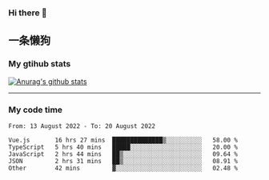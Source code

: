 ### Hi there 👋

## 一条懒狗
<!--
**kiss-me-quickly/kiss-me-quickly** is a ✨ _special_ ✨ repository because its `README.md` (this file) appears on your GitHub profile.

Here are some ideas to get you started:

- 🔭 I’m currently working on ...
- 🌱 I’m currently learning ...
- 👯 I’m looking to collaborate on ...
- 🤔 I’m looking for help with ...
- 💬 Ask me about ...
- 📫 How to reach me: ...
- 😄 Pronouns: ...
- ⚡ Fun fact: ...
-->


### My gtihub stats

[![Anurag's github stats](https://github-readme-stats.vercel.app/api?username=kiss-me-quickly)](https://github.com/anuraghazra/github-readme-stats)

***

### My code time

<!--START_SECTION:waka-->

```text
From: 13 August 2022 - To: 20 August 2022

Vue.js       16 hrs 27 mins  ██████████████▒░░░░░░░░░░   58.00 %
TypeScript   5 hrs 40 mins   █████░░░░░░░░░░░░░░░░░░░░   20.00 %
JavaScript   2 hrs 44 mins   ██▒░░░░░░░░░░░░░░░░░░░░░░   09.64 %
JSON         2 hrs 31 mins   ██▒░░░░░░░░░░░░░░░░░░░░░░   08.91 %
Other        42 mins         ▓░░░░░░░░░░░░░░░░░░░░░░░░   02.48 %
```

<!--END_SECTION:waka-->
